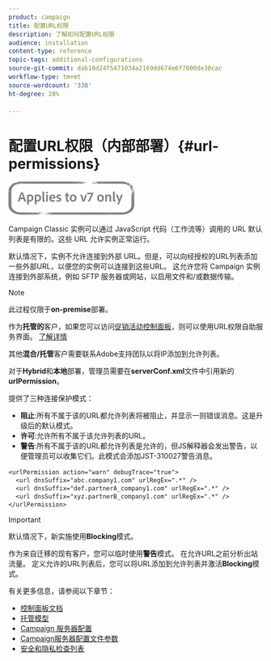 ```yaml
---
product: campaign
title: 配置URL权限
description: 了解如何配置URL权限
audience: installation
content-type: reference
topic-tags: additional-configurations
source-git-commit: dab18d24f5471034a2169dd674e6f7000de30cac
workflow-type: tm+mt
source-wordcount: '338'
ht-degree: 28%

---
```


# 配置URL权限（内部部署）{#url-permissions}

![](../../assets/v7-only.svg)

Campaign Classic 实例可以通过 JavaScript 代码（工作流等）调用的 URL 默认列表是有限的。这些 URL 允许实例正常运行。

默认情况下，实例不允许连接到外部 URL。但是，可以向经授权的URL列表添加一些外部URL，以便您的实例可以连接到这些URL。 这允许您将 Campaign 实例连接到外部系统，例如 SFTP 服务器或网站，以启用文件和/或数据传输。

>[!NOTE]
>
>此过程仅限于&#x200B;**on-premise**&#x200B;部署。
>
>作为&#x200B;**托管的**&#x200B;客户，如果您可以访问[促销活动控制面板](https://experienceleague.adobe.com/docs/control-panel/using/control-panel-home.html?lang=zh-Hans)，则可以使用URL权限自助服务界面。 [了解详情](https://experienceleague.adobe.com/docs/control-panel/using/instances-settings/url-permissions.html?lang=zh-Hans)
>
>其他&#x200B;**混合/托管**&#x200B;客户需要联系Adobe支持团队以将IP添加到允许列表。

对于&#x200B;**Hybrid**&#x200B;和&#x200B;**本地**&#x200B;部署，管理员需要在&#x200B;**serverConf.xml**&#x200B;文件中引用新的&#x200B;**urlPermission**。


提供了三种连接保护模式：

* **阻止**:所有不属于该的URL都允许列表将被阻止，并显示一则错误消息。这是升级后的默认模式。
* **许可**:允许所有不属于该允许列表的URL。
* **警告**:所有不属于该的URL都允许列表是允许的，但JS解释器会发出警告，以便管理员可以收集它们。此模式会添加JST-310027警告消息。

```
<urlPermission action="warn" debugTrace="true">
  <url dnsSuffix="abc.company1.com" urlRegEx=".*" />
  <url dnsSuffix="def.partnerA_company1.com" urlRegEx=".*" />
  <url dnsSuffix="xyz.partnerB_company1.com" urlRegEx=".*" />
</urlPermission>
```

>[!IMPORTANT]
>
>默认情况下，新实施使用&#x200B;**Blocking**&#x200B;模式。
>
>作为来自迁移的现有客户，您可以临时使用&#x200B;**警告**&#x200B;模式。 在允许URL之前分析出站流量。 定义允许的URL列表后，您可以将URL添加到允许列表并激活&#x200B;**Blocking**&#x200B;模式。

有关更多信息，请参阅以下章节：

* [控制面板文档](https://experienceleague.adobe.com/docs/control-panel/using/control-panel-home.html)
* [托管模型](hosting-models.md)
* [Campaign 服务器配置](configuring-campaign-server.md)
* [Campaign服务器配置文件参数](the-server-configuration-file.md)
* [安全和隐私检查列表](get-started-security-privacy.md)

